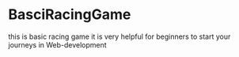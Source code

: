 # BasciRacingGame
this is basic racing game  it is very helpful for beginners to start your journeys in Web-development 
